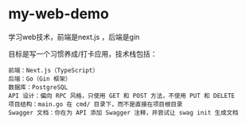 # my-web-demo

学习web技术，前端是next.js ，后端是gin

目标是写一个习惯养成/打卡应用，技术栈包括：

    前端：Next.js（TypeScript）
    后端：Go（Gin 框架）
    数据库：PostgreSQL
    API 设计：偏向 RPC 风格，只使用 GET 和 POST 方法，不使用 PUT 和 DELETE
    项目结构：main.go 在 cmd/ 目录下，而不是直接在项目根目录
    Swagger 文档：你在为 API 添加 Swagger 注释，并尝试让 swag init 生成文档
